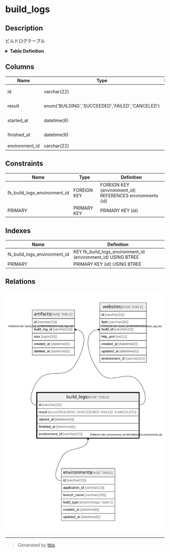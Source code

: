 # build_logs

## Description

ビルドログテーブル

<details>
<summary><strong>Table Definition</strong></summary>

```sql
CREATE TABLE `build_logs` (
  `id` varchar(22) NOT NULL COMMENT 'ビルドログID',
  `result` enum('BUILDING','SUCCEEDED','FAILED','CANCELED') NOT NULL COMMENT 'ビルド結果',
  `started_at` datetime(6) NOT NULL COMMENT 'ビルド開始日時',
  `finished_at` datetime(6) DEFAULT NULL COMMENT 'ビルド終了日時',
  `environment_id` varchar(22) DEFAULT NULL COMMENT '環境ID',
  PRIMARY KEY (`id`),
  KEY `fk_build_logs_environment_id` (`environment_id`),
  CONSTRAINT `fk_build_logs_environment_id` FOREIGN KEY (`environment_id`) REFERENCES `environments` (`id`)
) ENGINE=InnoDB DEFAULT CHARSET=utf8mb4 COMMENT='ビルドログテーブル'
```

</details>

## Columns

| Name | Type | Default | Nullable | Children | Parents | Comment |
| ---- | ---- | ------- | -------- | -------- | ------- | ------- |
| id | varchar(22) |  | false | [artifacts](artifacts.md) [websites](websites.md) |  | ビルドログID |
| result | enum('BUILDING','SUCCEEDED','FAILED','CANCELED') |  | false |  |  | ビルド結果 |
| started_at | datetime(6) |  | false |  |  | ビルド開始日時 |
| finished_at | datetime(6) |  | true |  |  | ビルド終了日時 |
| environment_id | varchar(22) |  | true |  | [environments](environments.md) | 環境ID |

## Constraints

| Name | Type | Definition |
| ---- | ---- | ---------- |
| fk_build_logs_environment_id | FOREIGN KEY | FOREIGN KEY (environment_id) REFERENCES environments (id) |
| PRIMARY | PRIMARY KEY | PRIMARY KEY (id) |

## Indexes

| Name | Definition |
| ---- | ---------- |
| fk_build_logs_environment_id | KEY fk_build_logs_environment_id (environment_id) USING BTREE |
| PRIMARY | PRIMARY KEY (id) USING BTREE |

## Relations

![er](build_logs.svg)

---

> Generated by [tbls](https://github.com/k1LoW/tbls)
